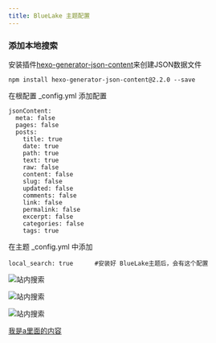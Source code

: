 ```yaml
---
title: BlueLake 主题配置
---
```

### 添加本地搜索

安装插件[hexo-generator-json-content](https://github.com/alexbruno/hexo-generator-json-content)来创建JSON数据文件

```
npm install hexo-generator-json-content@2.2.0 --save
```

在根配置  _config.yml  添加配置

```
jsonContent:
  meta: false
  pages: false
  posts:
    title: true
    date: true
    path: true
    text: true
    raw: false
    content: false
    slug: false
    updated: false
    comments: false
    link: false
    permalink: false
    excerpt: false
    categories: false
    tags: true
```

在主题 _config.yml 中添加

```
local_search: true      #安装好 BlueLake主题后，会有这个配置
```

![站内搜索](/img/hexo/BlueLake_config/search_01.png "站内搜索")

![站内搜索](/img/hexo/BlueLake_config/search_02.png "站内搜索")

![站内搜索](/img/hexo/BlueLake_config/search_03.png "站内搜索")



 [我是a里面的内容](http://example.com/ "这里是title")





























